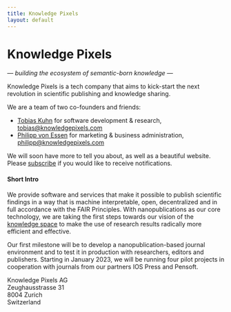 ```yaml
---
title: Knowledge Pixels
layout: default
---
```


# Knowledge Pixels

— _building the ecosystem of semantic-born knowledge_ —

Knowledge Pixels is a tech company that aims to kick-start the next revolution in scientific publishing and knowledge sharing. 

We are a team of two co-founders and friends:

- [Tobias Kuhn](https://www.tkuhn.org/) for software development & research, [tobias@knowledgepixels.com](mailto:tobias@knowledgepixels.com)
- [Philipp von Essen](https://www.republik.ch/~pvon.essen) for marketing & business administration, [philipp@knowledgepixels.com](mailto:philipp@knowledgepixels.com)

We will soon have more to tell you about, as well as a beautiful website. Please [subscribe](mailto:knowledgepixels+subscribe@googlegroups.com?subject=auto-subscribe&body=Sending%20this%20email%20will%20automatically%20subscribe%20you.) if you would like to receive notifications.

#### Short Intro

We provide software and services that make it possible to publish scientific findings in a way that is machine interpretable, open, decentralized and in full accordance with the FAIR Principles. With nanopublications as our core technology, we are taking the first steps towards our vision of the [knowledge space](https://w3id.org/knowledge-space/) to make the use of research results radically more efficient and effective.

Our first milestone will be to develop a nanopublication-based journal environment and to test it in production with researchers, editors and publishers. Starting in January 2023, we will be running four pilot projects in cooperation with journals from our partners IOS Press and Pensoft.

Knowledge Pixels AG<br>
Zeughausstrasse 31<br>
8004 Zurich<br>
Switzerland
